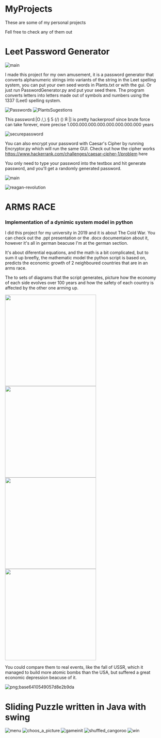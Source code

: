 # MyProjects
These are some of my personal projects

Fell free to check any of them out

# Leet Password Generator

![main](https://user-images.githubusercontent.com/56653993/83145118-ff152500-a0fc-11ea-959a-d5e5bae43c54.png)

I made this project for my own amusement, it is a password generator that converts alphanumeric strings into variants of the string in the Leet spelling system, you can put your own seed words in Plants.txt or with the gui. Or just run PasswordGenerator.py and put your seed there.
The program converts letters into letters made out of symbols and numbers using the 1337 (Leet) spelling system.


![Passwords](https://user-images.githubusercontent.com/56653993/83145111-fd4b6180-a0fc-11ea-81ca-05df002a23e9.png)
![PlantsSugestions](https://user-images.githubusercontent.com/56653993/83145115-fe7c8e80-a0fc-11ea-8dab-12a14a4f61c2.png)


This password:|O /_\ § 5 (/\) () Я |] is pretty hackerproof since brute force can take  forever, more precise 1.000.000.000.000.000.000.000.000 years

![securepassword](https://user-images.githubusercontent.com/56653993/83145117-fe7c8e80-a0fc-11ea-891f-3a047b5be852.png)


You can also encrypt your password with Caesar's Cipher by running Encryptor.py which will run the same GUI.
Check out how the cipher works https://www.hackerrank.com/challenges/caesar-cipher-1/problem here

You only need to type your password into the textbox and hit generate password, 
and you'll get a randomly generated password.

![main](https://user-images.githubusercontent.com/56653993/83145118-ff152500-a0fc-11ea-959a-d5e5bae43c54.png)






![reagan-revolution](https://user-images.githubusercontent.com/56653993/82961809-16ea8d00-9fc7-11ea-9d25-688f0dac731e.jpg)

# ARMS RACE 
### Implementation of a dynimic system model in python
I did this project for my university in 2019 and it is about The Cold War.
You can check out the .ppt  presentation or the .docx documentaion about it,
however it's all in german beacuse I'm at the german section. 

It's  about diferential equations, and the math is a bit complicated,
but to sum it up breefly, the mathematic model the python script is based on,
predicts the economic growth of 2 neighboured countries that are in an arms race.

The to sets of diagrams that the script generates, picture how the economy of each side 
evolves over 100 years and how the safety of each country is affected by the other one 
arming up.
<div>
<img float="left" width="300" height="300" src="https://user-images.githubusercontent.com/56653993/82961852-31246b00-9fc7-11ea-99ae-9e241e100fe7.png">
<img float="right" width="300" height="300" src="https://user-images.githubusercontent.com/56653993/82961860-32559800-9fc7-11ea-80c7-0ebdcb27cb5c.png">
</div>

<div>
<img float="left" width="300" height="300" src="https://user-images.githubusercontent.com/56653993/82961857-32559800-9fc7-11ea-8868-71a2c728228b.png">
<img float="right" width="300" height="300" src="https://user-images.githubusercontent.com/56653993/82961861-32ee2e80-9fc7-11ea-9e8e-181aae5b5568.png">
</div>


You could compare them to real events, like the fall of USSR, which it managed to build 
more atomic bombs than the USA, but suffered a great economic depression beacuse of it.



![png;base6410549057d8e2b9da](https://user-images.githubusercontent.com/56653993/82962297-7a28ef00-9fc8-11ea-9826-21de571b6d8d.png)


# Sliding Puzzle written in Java with swing


![menu](https://user-images.githubusercontent.com/56653993/83141481-6e3c4a80-a0f8-11ea-88a2-3cfd8bbceebf.png)
![choos_a_picture](https://user-images.githubusercontent.com/56653993/83141474-6d0b1d80-a0f8-11ea-8cab-05507b76d528.png)
![gameinit](https://user-images.githubusercontent.com/56653993/83141478-6da3b400-a0f8-11ea-9247-5838b6b33da6.png)
![shuffled_cangoroo](https://user-images.githubusercontent.com/56653993/83141482-6ed4e100-a0f8-11ea-9e52-100a28c5a13a.png)
![win](https://user-images.githubusercontent.com/56653993/83141483-6ed4e100-a0f8-11ea-973c-4c2629d04427.png)
